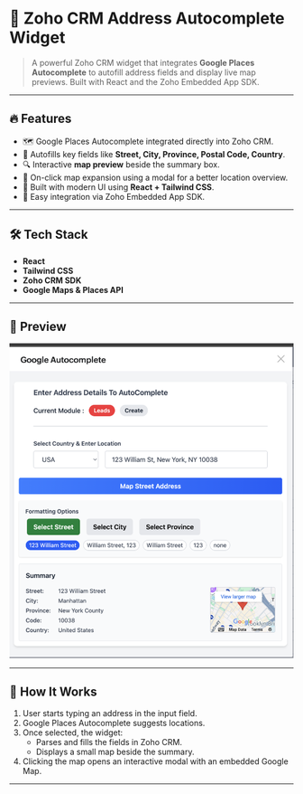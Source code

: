 # 🧠 Zoho CRM Address Autocomplete Widget

> A powerful Zoho CRM widget that integrates **Google Places Autocomplete** to autofill address fields and display live map previews. Built with React and the Zoho Embedded App SDK.


---

## 🔥 Features

- 🗺️ Google Places Autocomplete integrated directly into Zoho CRM.
- 🧠 Autofills key fields like **Street, City, Province, Postal Code, Country**.
- 🔍 Interactive **map preview** beside the summary box.
- 📍 On-click map expansion using a modal for a better location overview.
- 🚀 Built with modern UI using **React + Tailwind CSS**.
- 🧩 Easy integration via Zoho Embedded App SDK.

---

## 🛠️ Tech Stack

- **React**
- **Tailwind CSS**
- **Zoho CRM SDK**
- **Google Maps & Places API**

---

## 📸 Preview



![Widget Preview](./zoho-googlepreview.png) 

---

## 🧪 How It Works

1. User starts typing an address in the input field.
2. Google Places Autocomplete suggests locations.
3. Once selected, the widget:
   - Parses and fills the fields in Zoho CRM.
   - Displays a small map beside the summary.
4. Clicking the map opens an interactive modal with an embedded Google Map.

---

